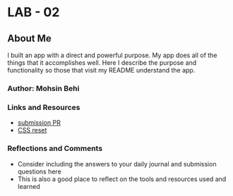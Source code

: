 # LAB - 02

## About Me

I built an app with a direct and powerful purpose. My app does all of the things that it accomplishes well. Here  I describe the purpose and functionality so those that visit my README understand the app.

### Author: Mohsin Behi

### Links and Resources
* [submission PR](http://xyz.com)
* [CSS reset](https://meyerweb.com/eric/tools/css/reset/)

### Reflections and Comments
* Consider including the answers to your daily journal and submission questions here
* This is also a good place to reflect on the tools and resources used and learned
